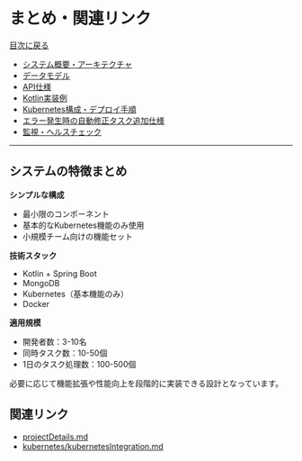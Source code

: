 # まとめ・関連リンク

[目次に戻る](./taskQueueSystemDesign.md)

- [システム概要・アーキテクチャ](./systemOverview.md)
- [データモデル](./dataModel.md)
- [API仕様](./apiSpec.md)
- [Kotlin実装例](./kotlinExamples.md)
- [Kubernetes構成・デプロイ手順](./kubernetesAndDeploy.md)
- [エラー発生時の自動修正タスク追加仕様](./autoFixTask.md)
- [監視・ヘルスチェック](./monitoring.md)

---

## システムの特徴まとめ

**シンプルな構成**
- 最小限のコンポーネント
- 基本的なKubernetes機能のみ使用
- 小規模チーム向けの機能セット

**技術スタック**
- Kotlin + Spring Boot
- MongoDB
- Kubernetes（基本機能のみ）
- Docker

**適用規模**
- 開発者数：3-10名
- 同時タスク数：10-50個
- 1日のタスク処理数：100-500個

必要に応じて機能拡張や性能向上を段階的に実装できる設計となっています。

## 関連リンク
- [projectDetails.md](./projectDetails.md)
- [kubernetes/kubernetesIntegration.md](./kubernetes/kubernetesIntegration.md) 